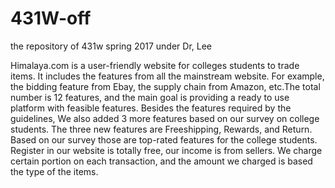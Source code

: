 # 431W-off
the repository of 431w spring 2017 under Dr, Lee

Himalaya.com is a user-friendly website for colleges students to trade items. It includes the features from all the mainstream website. For example, the bidding feature from Ebay, the supply chain from Amazon, etc.The total number is 12 features, and the main goal is providing a ready to use platform with feasible features. Besides the features required by the guidelines, We also added 3 more features based on our survey on college students. The three new features are Freeshipping, Rewards, and Return. Based on our survey those are top-rated features for the college students. Register in our website is totally free, our income is from sellers. We charge certain portion on each transaction, and the amount we charged is based the type of the items.
